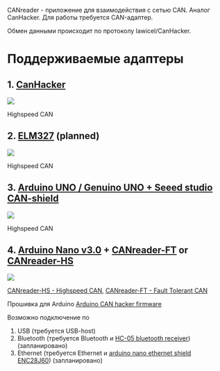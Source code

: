 CANreader - приложение для взаимодействия с сетью CAN. Аналог CanHacker.
Для работы требуется CAN-адаптер.

Обмен данными происходит по протоколу lawicel/CanHacker.

# Поддерживаемые адаптеры

## 1. [CanHacker](/autowp/CANreader/wiki/CanHacker-(device))

![](http://can.web-box.ru/_mod_files/ce_images/obschij.jpg)

Highspeed CAN

## 2. [ELM327](/autowp/CANreader/wiki/ELM327) (planned)

![](http://www.pichoststone.com/pic/nikingstore/EA/EA00026/n5/0.jpg)

Highspeed CAN

## 3. [Arduino UNO / Genuino UNO + Seeed studio CAN-shield](/autowp/CANreader/wiki/Seeed-Studio-CAN-BUS-Shield)

![](http://www.seeedstudio.com/wiki/images/d/de/Can_bus_shield_all.jpg)

Highspeed CAN

## 4. [Arduino Nano v3.0](https://www.arduino.cc/en/Main/ArduinoBoardNano) + [CANreader-FT](/autowp/CANreader/wiki/CANreader-FT) or [CANreader-HS](/autowp/CANreader/wiki/CANreader-HS)

![](https://www.arduino.cc/en/uploads/Main/ArduinoNanoFront_3_sm.jpg)

[CANreader-HS - Highspeed CAN](/autowp/CANreader/wiki/CANreader-HS), [CANreader-FT - Fault Tolerant CAN](/autowp/CANreader/wiki/CANreader-FT)

Прошивка для Arduino [Arduino CAN hacker firmware](https://github.com/autowp/can-usb)

Возможно подключение по

1. USB (требуется USB-host)
2. Bluetooth (требуется Bluetooth и [HC-05 bluetooth receiver](http://www.ebay.com/sch/i.html?_nkw=HC-05%20bluetooth)) (запланировано)
3. Ethernet (требуется Ethernet и [arduino nano ethernet shield ENC28J60](http://www.ebay.com/sch/i.html?_nkw=arduino+nano+ENC28J60)) (запланировано)


